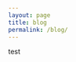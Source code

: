 ```yaml
---
layout: page
title: blog
permalink: /blog/
---
```


<p>test</p>
<!--
<div class="row">
 <ul style="list-style-type:none">
 {% for post in site.posts %}
  <li class="postlist">
   <a href="{{ post.url }}">{{ post.title }}</a>
  </li>
 {% endfor %}
 </ul>
</div>
-->

